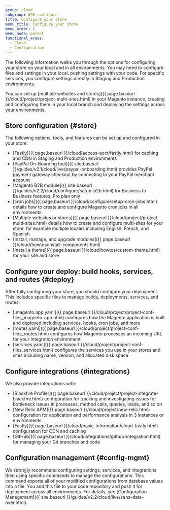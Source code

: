 ```yaml
---
group: cloud
subgroup: 090_configure
title: Configure your store
menu_title: Configure your store
menu_order: 1
menu_node: parent
functional_areas:
  - Cloud
  - Configuration
---
```


The following information walks you through the options for configuring your store on your local and in all environments. You may need to configure files and settings in your local, pushing settings with your code. For specific services, you configure settings directly in Staging and Production environments.

You can set up [multiple websites and stores]({{ page.baseurl }}/cloud/project/project-multi-sites.html) in your Magento instance, creating and configuring them in your local branch and deploying the settings across your environments.

## Store configuration {#store}

The following options, tools, and features can be set up and configured in your store:

* [Fastly]({{ page.baseurl }}/cloud/access-acct/fastly.html) for caching and CDN in Staging and Production environments
* [PayPal On-Boarding tool]({{ site.baseurl }}/guides/v2.1/cloud/live/paypal-onboarding.html) provides PayPal payment gateway checkout by connecting to your PayPal merchant account
* [Magento B2B module]({{ site.baseurl }}/guides/v2.2/cloud/configure/setup-b2b.html) for Business to Business features, Pro plan only
* [cron jobs]({{ page.baseurl }}/cloud/configure/setup-cron-jobs.html) details how to create and configure Magento cron jobs in all environments
* [Multiple websites or stores]({{ page.baseurl }}/cloud/project/project-multi-sites.html) details how to create and configure multi-sites for your store, for example multiple locales including English, French, and Spanish
* [Install, manage, and upgrade modules]({{ page.baseurl }}/cloud/howtos/install-components.html)
* [Install a theme]({{ page.baseurl }}/cloud/howtos/custom-theme.html) for your site and store

## Configure your deploy: build hooks, services, and routes {#deploy}

After fully configuring your store, you should configure your deployment. This includes specific files to manage builds, deployments, services, and routes:

* [.magento.app.yaml]({{ page.baseurl }}/cloud/project/project-conf-files_magento-app.html) configures how the Magento application is built and deployed including services, hooks, cron jobs, and more
* [routes.yaml]({{ page.baseurl }}/cloud/project/project-conf-files_routes.html) configures how Magento processes an incoming URL for your Integration environment
* [services.yaml]({{ page.baseurl }}/cloud/project/project-conf-files_services.html) configures the services you use in your stores and sites including name, version, and allocated disk space

## Configure integrations {#integrations}

We also provide integrations with:

* [Blackfire Profiler]({{ page.baseurl }}/cloud/project/project-integrate-blackfire.html) configuration for tracking and investigating issues for bottleneck issues in processes, method calls, queries, loads, and so on
* [New Relic APM]({{ page.baseurl }}/cloud/project/new-relic.html) configuration for application and performance analysis in 3 instances or environments
* [Fastly]({{ page.baseurl }}/cloud/basic-information/cloud-fastly.html) configuration for CDN and caching
* [GitHub]({{ page.baseurl }}/cloud/integrations/github-integration.html) for managing your Git branches and code

## Configuration management {#config-mgmt}

We strongly recommend configuring settings, services, and integrations then using specific commands to manage the configurations. This command exports all of your modified configurations from database values into a file. You add this file to your code repository and push it for deployment across all environments. For details, see [Configuration Management]({{ site.baseurl }}/guides/v2.2/cloud/live/sens-data-over.html).
